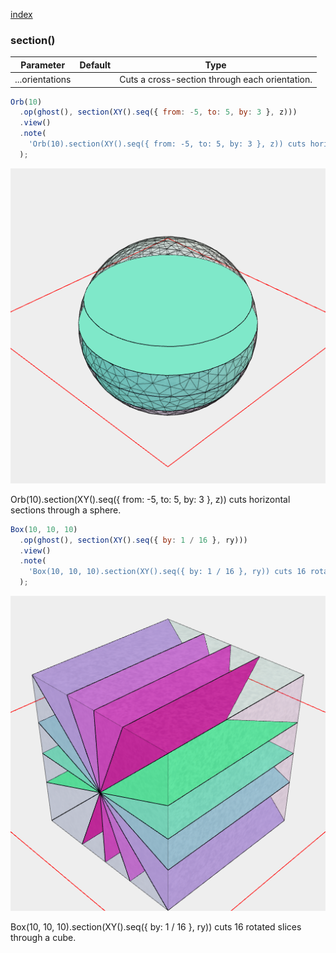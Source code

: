 [index](../../nb/api/index.md)
### section()
Parameter|Default|Type
---|---|---
...orientations||Cuts a cross-section through each orientation.

```JavaScript
Orb(10)
  .op(ghost(), section(XY().seq({ from: -5, to: 5, by: 3 }, z)))
  .view()
  .note(
    'Orb(10).section(XY().seq({ from: -5, to: 5, by: 3 }, z)) cuts horizontal sections through a sphere.'
  );
```

![Image](section.md.$2.png)

Orb(10).section(XY().seq({ from: -5, to: 5, by: 3 }, z)) cuts horizontal sections through a sphere.

```JavaScript
Box(10, 10, 10)
  .op(ghost(), section(XY().seq({ by: 1 / 16 }, ry)))
  .view()
  .note(
    'Box(10, 10, 10).section(XY().seq({ by: 1 / 16 }, ry)) cuts 16 rotated slices through a cube.'
  );
```

![Image](section.md.$3.png)

Box(10, 10, 10).section(XY().seq({ by: 1 / 16 }, ry)) cuts 16 rotated slices through a cube.
